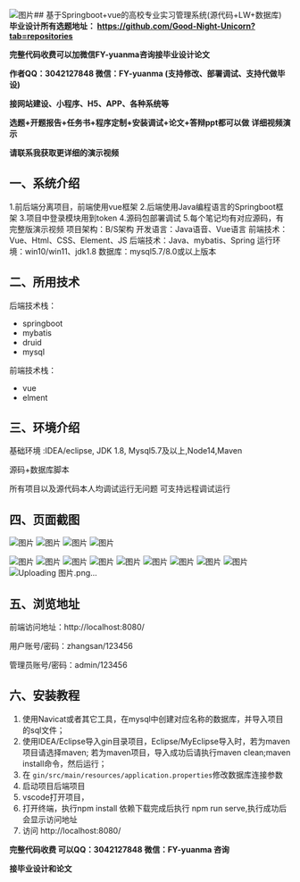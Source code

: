 ![图片](https://github.com/user-attachments/assets/3f93e229-1de6-42c9-9e65-1811e00ee283)## 基于Springboot+vue的高校专业实习管理系统(源代码+LW+数据库)
**毕业设计所有选题地址： https://github.com/Good-Night-Unicorn?tab=repositories**

**完整代码收费可以加微信FY-yuanma咨询接毕业设计论文**

**作者QQ：3042127848 微信：FY-yuanma (支持修改、部署调试、支持代做毕设)**

**接网站建设、小程序、H5、APP、各种系统等**

**选题+开题报告+任务书+程序定制+安装调试+论文+答辩ppt都可以做**
**详细视频演示**

**请联系我获取更详细的演示视频**

## 一、系统介绍

1.前后端分离项目，前端使用vue框架
2.后端使用Java编程语言的Springboot框架
3.项目中登录模块用到token
4.源码包部署调试
5.每个笔记均有对应源码，有完整版演示视频
项目架构：B/S架构
开发语言：Java语音、Vue语言
前端技术：Vue、Html、CSS、Element、JS
后端技术：Java、mybatis、Spring
运行环境：win10/win11、jdk1.8
数据库：mysql5.7/8.0或以上版本

## 二、所用技术

后端技术栈：

- springboot
- mybatis
- druid
- mysql

前端技术栈：

- vue
- elment



## 三、环境介绍

基础环境 :IDEA/eclipse, JDK 1.8, Mysql5.7及以上,Node14,Maven

源码+数据库脚本

所有项目以及源代码本人均调试运行无问题 可支持远程调试运行

## 四、页面截图
![图片](https://github.com/user-attachments/assets/167110a2-bcae-426e-992e-e780cad51687)
![图片](https://github.com/user-attachments/assets/b32fe95f-285d-43ca-95f3-4f8b72fe212d)
![图片](https://github.com/user-attachments/assets/101ba82a-28d9-4342-9c18-5db69fbd71d6)
![图片](https://github.com/user-attachments/assets/06095155-5a74-43de-9ced-ae56279aa62f)

![图片](https://github.com/user-attachments/assets/ca5360aa-bd2e-4008-a0ac-bb068649ef26)
![图片](https://github.com/user-attachments/assets/c1064da4-777b-4a92-b81d-886e740b4351)
![图片](https://github.com/user-attachments/assets/b58f22f4-1344-4343-956b-a9eaa35f2687)
![图片](https://github.com/user-attachments/assets/f863b77a-ca5e-493e-bc3f-bd4178c1acfe)
![图片](https://github.com/user-attachments/assets/0cb6f2f2-2c65-4ed3-bb03-9731076d5907)
![图片](https://github.com/user-attachments/assets/d726a491-23c3-4207-a8a5-b2de1f92e548)
![图片](https://github.com/user-attachments/assets/6f4620c8-6aa7-47dc-885d-903e201ae51d)
![图片](https://github.com/user-attachments/assets/d3633a5a-02d4-4f2f-9ce8-a3b57bd4b5b0)
![图片](https://github.com/user-attachments/assets/d4826a67-8975-4ec1-93a4-4f478ab18bca)
![Uploading 图片.png…]()

## 五、浏览地址

前端访问地址：http://localhost:8080/

用户账号/密码：zhangsan/123456

管理员账号/密码：admin/123456  

## 六、安装教程

1. 使用Navicat或者其它工具，在mysql中创建对应名称的数据库，并导入项目的sql文件；
2. 使用IDEA/Eclipse导入gin目录项目，Eclipse/MyEclipse导入时，若为maven项目请选择maven;
   若为maven项目，导入成功后请执行maven clean;maven install命令，然后运行；
3. 在 `gin/src/main/resources/application.properties`修改数据库连接参数
4. 启动项目后端项目 
5. vscode打开项目，
6. 打开终端，执行npm install 依赖下载完成后执行 npm run serve,执行成功后会显示访问地址
7. 访问  http://localhost:8080/

**完整代码收费  可以QQ：3042127848 微信：FY-yuanma 咨询**

**接毕业设计和论文**
